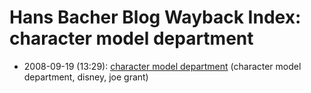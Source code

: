 # Hans Bacher Blog Wayback Index: character model department

* 2008-09-19 (13:29): [character model department](https://web.archive.org/web/https://one1more2time3.wordpress.com/2008/09/19/character-model-department/) (character model department, disney, joe grant)